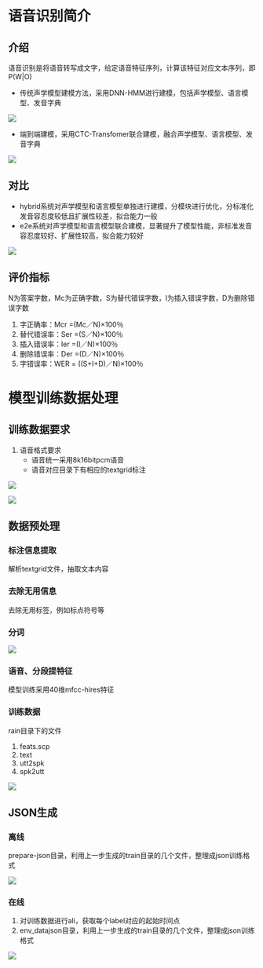# 语音识别简介

## 介绍

语音识别是将语音转写成文字，给定语音特征序列，计算该特征对应文本序列，即P(W|O)

- 传统声学模型建模方法，采用DNN-HMM进行建模，包括声学模型、语言模型、发音字典

![](https://gitee.com/liuhuihe/Ehe/raw/master/images/ASR培训-20220302-134500-984164.png)

- 端到端建模，采用CTC-Transfomer联合建模，融合声学模型、语言模型、发音字典

![](https://gitee.com/liuhuihe/Ehe/raw/master/images/ASR培训-20220302-134500-996811.png)

## 对比

- hybrid系统对声学模型和语言模型单独进行建模，分模块进行优化，分标准化发音容忍度较低且扩展性较差，拟合能力一般
- e2e系统对声学模型和语言模型联合建模，显著提升了模型性能，非标准发音容忍度较好、扩展性较高，拟合能力较好

![](https://gitee.com/liuhuihe/Ehe/raw/master/images/ASR培训-20220302-134501-008130.png)

## 评价指标

N为答案字数，Mc为正确字数，S为替代错误字数，I为插入错误字数，D为删除错误字数

1. 字正确率：Mcr =(Mc／N)×100％
2. 替代错误率：Ser =(S／N)×100％
3. 插入错误率：Ier =(I／N)×100％
4. 删除错误率：Der =(D／N)×100％
5. 字错误率：WER = ((S+I+D)／N)×100％



# 模型训练数据处理

## 训练数据要求

1. 语音格式要求
    - 语音统一采用8k16bitpcm语音
    - 语音对应目录下有相应的textgrid标注

![](https://gitee.com/liuhuihe/Ehe/raw/master/images/ASR培训-20220302-134501-018781.png)

![](https://gitee.com/liuhuihe/Ehe/raw/master/images/ASR培训-20220302-134501-042080.png)









## 数据预处理

### 标注信息提取

解析textgrid文件，抽取文本内容

### 去除无用信息

去除无用标签，例如标点符号等

### 分词

![](https://gitee.com/liuhuihe/Ehe/raw/master/images/ASR培训-20220302-134501-058724.png)

### 语音、分段提特征

模型训练采用40维mfcc-hires特征

### 训练数据

rain目录下的文件

1. feats.scp
2. text
3. utt2spk
4. spk2utt

![](https://gitee.com/liuhuihe/Ehe/raw/master/images/ASR培训-20220302-134501-073368.png)

## JSON生成

### 离线

prepare-json目录，利用上一步生成的train目录的几个文件，整理成json训练格式

![](https://gitee.com/liuhuihe/Ehe/raw/master/images/ASR培训-20220302-134501-084017.png)

### 在线

1. 对训练数据进行ali，获取每个label对应的起始时间点
2. env_datajson目录，利用上一步生成的train目录的几个文件，整理成json训练格式

![](https://gitee.com/liuhuihe/Ehe/raw/master/images/ASR培训-20220302-134501-094670.png)